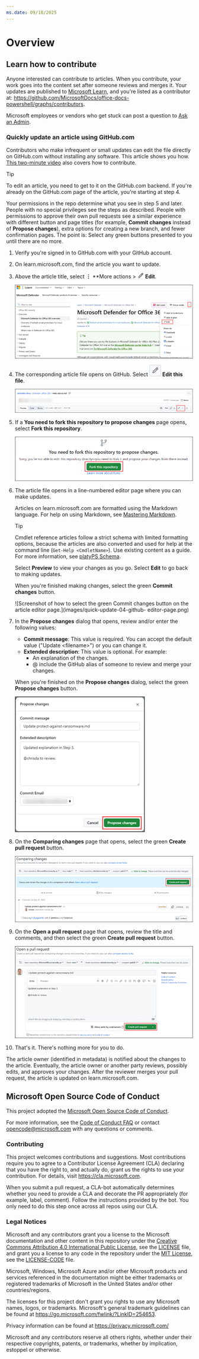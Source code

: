 ```yaml
---
ms.date: 09/18/2025
---
```


# Overview

## Learn how to contribute

Anyone interested can contribute to articles. When you contribute, your work goes into the content set after someone reviews and merges it. Your updates are published to [Microsoft Learn](https://learn.microsoft.com/), and you're listed as a contributor at: <https://github.com/MicrosoftDocs/office-docs-powershell/graphs/contributors>.

Microsoft employees or vendors who get stuck can post a question to [Ask an Admin](https://aka.ms/askanadmin).

### Quickly update an article using GitHub.com

Contributors who make infrequent or small updates can edit the file directly on GitHub.com without installing any software. This article shows you how. [This two-minute video](https://learn-video.azurefd.net/vod/player?id=b5167c5a-9c69-499b-99ac-e5467882bc92) also covers how to contribute.

> [!TIP]
> To edit an article, you need to get to it on the GitHub.com backend. If you're already on the GitHub.com page of the article, you're starting at step 4.
>
> Your permissions in the repo determine what you see in step 5 and later. People with no special privileges see the steps as described. People with permissions to approve their own pull requests see a similar experience with different button and page titles (for example, **Commit changes** instead of **Propose changes**), extra options for creating a new branch, and fewer confirmation pages. The point is: Select any green buttons presented to you until there are no more.

1. Verify you're signed in to GitHub.com with your GitHub account.
2. On learn.microsoft.com, find the article you want to update.
3. Above the article title, select **⋮** **More actions \> ![Edit icon.](images/quick-update-icon-learn-edit.png) **Edit**.

   ![Screenshot of how to select Edit on a learn.microsoft.com article.](images/quick-update-01-edit-button-on-learn-page.png)

4. The corresponding article file opens on GitHub. Select ![Edit this file icon.](images/quick-update-icon-github-edit.png) **Edit this file**.

   ![Screenshot of how to select Edit this file on a GitHub article file.](images/quick-update-02-edit-button-on-github-page.png)

5. If a **You need to fork this repository to propose changes** page opens, select **Fork this repository**.

   ![Screenshot of how to select Fork this repository on the You need to fork this repository to propose changes page.](images/quick-update-03-fork-this-repository-page.png)

6. The article file opens in a line-numbered editor page where you can make updates.

   Articles on learn.microsoft.com are formatted using the Markdown language. For help on using Markdown, see [Mastering Markdown](https://guides.github.com/features/mastering-markdown/).

   > [!TIP]
   > Cmdlet reference articles follow a strict schema with limited formatting options, because the articles are also converted and used for help at the command line (`Get-Help <CmdletName>`). Use existing content as a guide. For more information, see [platyPS Schema](https://github.com/PowerShell/platyPS/blob/master/docs/developer/platyPS/platyPS.schema.md).

   Select **Preview** to view your changes as you go. Select **Edit** to go back to making updates.

   When you're finished making changes, select the green **Commit changes** button.

   ![Screenshot of how to select the green Commit changes button on the article editor page.](images/quick-update-04-github-
editor-page.png)

7. In the **Propose changes** dialog that opens, review and/or enter the following values:
   - **Commit message**: This value is required. You can accept the default value ("Update \<filename\>") or you can change it.
   - **Extended description**: This value is optional. For example:
     - An explanation of the changes.
     - @ include the GitHub alias of someone to review and merge your changes.

   When you're finished on the **Propose changes** dialog, select the green **Propose changes** button.

   ![Screenshot of how to select the green Propose changes button in the Propose changes dialog.](images/quick-update-05-propose-changes-dialog.png)

8. On the **Comparing changes** page that opens, select the green **Create pull request** button.

   ![Screenshot of how to select the green Create pull request button on the Comparing changes page.](images/quick-update-06-comparing-changes-page.png)

9. On the **Open a pull request** page that opens, review the title and comments, and then select the green **Create pull request** button.

   ![Screenshot of how to select the green Create pull request button on the Open a pull request page.](images/quick-update-07-open-a-pull-request-page.png)

10. That's it. There's nothing more for you to do.

   The article owner (identified in metadata) is notified about the changes to the article. Eventually, the article owner or another party reviews, possibly edits, and approves your changes. After the reviewer merges your pull request, the article is updated on learn.microsoft.com.

## Microsoft Open Source Code of Conduct

This project adopted the [Microsoft Open Source Code of Conduct](https://opensource.microsoft.com/codeofconduct/).

For more information, see the [Code of Conduct FAQ](https://opensource.microsoft.com/codeofconduct/faq/) or contact [opencode@microsoft.com](mailto:opencode@microsoft.com) with any questions or comments.

### Contributing

This project welcomes contributions and suggestions. Most contributions require you to agree to a Contributor License Agreement (CLA) declaring that you have the right to, and actually do, grant us the rights to use your contribution. For details, visit <https://cla.microsoft.com>.

When you submit a pull request, a CLA-bot automatically determines whether you need to provide a CLA and decorate the PR appropriately (for example, label, comment). Follow the instructions provided by the bot. You only need to do this step once across all repos using our CLA.

### Legal Notices

Microsoft and any contributors grant you a license to the Microsoft documentation and other content in this repository under the [Creative Commons Attribution 4.0 International Public License](https://creativecommons.org/licenses/by/4.0/legalcode), see the [LICENSE](LICENSE) file, and grant you a license to any code in the repository under the [MIT License](https://opensource.org/licenses/MIT), see the [LICENSE-CODE](LICENSE-CODE) file.

Microsoft, Windows, Microsoft Azure and/or other Microsoft products and services referenced in the documentation might be either trademarks or registered trademarks of Microsoft in the United States and/or other countries/regions.

The licenses for this project don't grant you rights to use any Microsoft names, logos, or trademarks. Microsoft's general trademark guidelines can be found at <https://go.microsoft.com/fwlink/?LinkID=254653>.

Privacy information can be found at <https://privacy.microsoft.com/>

Microsoft and any contributors reserve all others rights, whether under their respective copyrights, patents, or trademarks, whether by implication, estoppel or otherwise.

